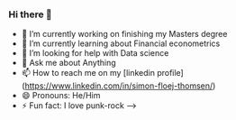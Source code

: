 ### Hi there 👋


- 🔭 I’m currently working on finishing my Masters degree
- 🌱 I’m currently learning about Financial econometrics
- 🤔 I’m looking for help with Data science
- 💬 Ask me about Anything 
- 📫 How to reach me on my [linkedin profile] (https://www.linkedin.com/in/simon-floej-thomsen/)
- 😄 Pronouns: He/Him
- ⚡ Fun fact: I love punk-rock
-->
